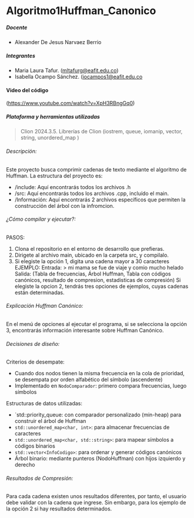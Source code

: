 # Algoritmo1Huffman_Canonico

 ##### Docente
- Alexander De Jesus Narvaez Berrio

##### Integrantes
 - Maria Laura Tafur. (mltafurg@eafit.edu.co)
 - Isabella Ocampo Sánchez. (iocampos1@eafit.edu.co

#### Video del código 
(https://www.youtube.com/watch?v=XpH3RBngGq0)

##### Plataforma y herramientas utilizadas
> Clion 2024.3.5.
> Librerías de Clion (iostrem, queue, iomanip, vector, string, unordered_map )

###### Descripción:
Este proyecto busca comprimir cadenas de texto mediante el algoritmo de Huffman. 
La estructura del proyecto es: 
- /include: Aquí encontrarás todos los archivos .h
- /src: Aquí encontrarás todos los archivos .cpp, incluído el main. 
- /Información: Aquí encontrarás 2 archivos específicos que permiten la construcción del árbol con la infromcion.
  
###### ¿Cómo compilar y ejecutar?:
PASOS: 
1. Clona el repositorio en el entorno de desarrollo que prefieras.
2. Dirigete al archivo main, ubicado en la carpeta src, y compilalo.
3. Si elegiste la opción 1, digita una cadena mayor a 30 caracteres
     EJEMPLO:
     Entrada: > mi mama se fue de viaje y comio mucho helado
     Salida: (Tabla de frecuencias, Árbol Huffman, Tabla con códigos canónicos, resultado de compresion, estadisticas de compresión)
   Si elegiste la opcion 2, tendrás tres opciones de ejemplos, cuyas cadenas están determinadas.
   
###### Explicación Huffman Canónico:
En el menú de opciones al ejecutar el programa, si se selecciona la opción 3, encontrarás información interesante sobre Huffman Canónico. 

###### Decisiones de diseño:
Criterios de desempate:
- Cuando dos nodos tienen la misma frecuencia en la cola de prioridad, se desempata por orden alfabético del símbolo (ascendente)
- Implementado en `NodoComparador`: primero compara frecuencias, luego símbolos

Estructuras de datos utilizadas:
- `std::priority_queue: con comparador personalizado (min-heap) para construir el árbol de Huffman
- `std::unordered_map<char, int>`: para almacenar frecuencias de caracteres
- `std::unordered_map<char, std::string>`: para mapear símbolos a códigos binarios
- `std::vector<InfoCodigo>`: para ordenar y generar códigos canónicos
- Árbol binario: mediante punteros (NodoHuffman) con hijos izquierdo y derecho

###### Resultados de Compresión:
Para cada cadena existen unos resultados diferentes, por tanto, el usuario debe validar con la cadena que ingrese. 
Sin embargo, para los ejemplo de la opción 2 si hay resultados determinados. 


   
